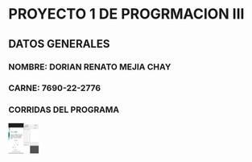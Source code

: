 # PROYECTO 1 DE PROGRMACION III


## DATOS GENERALES

### NOMBRE: DORIAN RENATO MEJIA CHAY
### CARNE: 7690-22-2776

### CORRIDAS DEL PROGRAMA
 <img src="https://github.com/DariusM28/PROYECTO_PROGRAIII/blob/main/PROYECTO%201%20PROGRAIII/1.png?raw=true"
    width="60px" height="60px">
